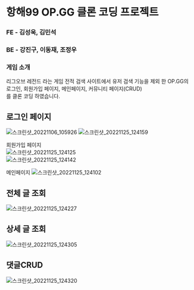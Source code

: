 # 항해99 OP.GG 클론 코딩 프로젝트  

### FE - 김성욱, 김민석  
### BE - 강진구, 이동재, 조정우  

### 게임 소개  
리그오브 레전드 라는 게임 전적 검색 사이트에서 유저 검색 기능을 제외 한 OP.GG의 로그인, 회원가입 페이지, 메인페이지, 커뮤니티 페이지(CRUD)  
를 클론 코딩 하였습니다.
  
## 로그인 페이지  
![스크린샷_20221106_105926](https://user-images.githubusercontent.com/113274559/203824357-a870d33b-6aa5-42b0-afe5-b0fe82bbef98.png)
![스크린샷_20221125_124159](https://user-images.githubusercontent.com/113274559/203824380-7d2d0057-a390-4ebf-a656-c6983b50362b.png)  

회원가입 페이지  
![스크린샷_20221125_124125](https://user-images.githubusercontent.com/113274559/203825688-8152e890-bce9-4fe6-a3a7-81cb2bde04a4.png)  
![스크린샷_20221125_124142](https://user-images.githubusercontent.com/113274559/203825711-7fd6ecb8-a0d1-494c-8c16-7b54af6e0352.png)  

메인페이지
![스크린샷_20221125_124102](https://user-images.githubusercontent.com/113274559/203825503-7930f2ae-fe3e-4806-b563-58afad6e5cf8.png)


## 전체 글 조회  
![스크린샷_20221125_124227](https://user-images.githubusercontent.com/113274559/203825079-d139e1e6-89c4-4606-9ccb-12c143cda6ab.png)  

## 상세 글 조회  
![스크린샷_20221125_124305](https://user-images.githubusercontent.com/113274559/203825114-ad6fb0c4-187b-4f67-8f87-85cb1035bc06.png)  

## 댓글CRUD  
![스크린샷_20221125_124320](https://user-images.githubusercontent.com/113274559/203825189-e0187796-b7bc-427c-8cbe-cc3e95a8e596.png)  
  
